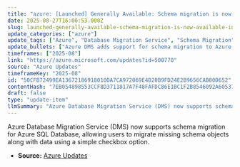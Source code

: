 ```yaml
---
title: "azure: [Launched] Generally Available: Schema migration is now available in Azure Database Migration Service (DMS)"
date: 2025-08-27T16:00:53.000Z
slug: launched-generally-available-schema-migration-is-now-available-in-azure-database-migration-service-dms
update_categories: ["azure"]
update_tags: ["Azure", "Database Migration Service", "Schema Migration", "Azure SQL Database"]
update_bullets: ["Azure DMS adds support for schema migration to Azure SQL Database.", "Users can migrate missing schema objects alongside data with a single checkbox.", "This enhancement simplifies and streamlines the cloud migration process."]
timeframes: ["2025-08"]
link: "https://azure.microsoft.com/updates?id=500770"
source: "Azure Updates"
timeframeKey: "2025-08"
id: "50CFB72499EA13672186918010DA7CA972069E4D20B9FD24E2B9656CAB80D652"
contentHash: "7EB054898553CCF8D3711817A7F48FAFDC86E1BC1F2B8546092A60537A172434"
draft: false
type: "update-item"
llmSummary: "Azure Database Migration Service (DMS) now supports schema migration for Azure SQL Database, allowing users to migrate missing schema objects along with data using a simple checkbox option."
---
```


Azure Database Migration Service (DMS) now supports schema migration for Azure SQL Database, allowing users to migrate missing schema objects along with data using a simple checkbox option.

- **Source:** [Azure Updates](https://azure.microsoft.com/updates?id=500770)
